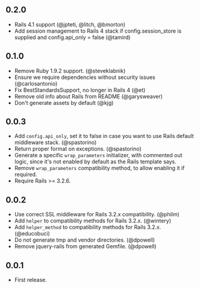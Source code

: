 ## 0.2.0

* Rails 4.1 support (@jpteti, @litch, @bmorton)
* Add session management to Rails 4 stack if config.session\_store is
  supplied and config.api\_only = false (@tamird)

## 0.1.0

* Remove Ruby 1.9.2 support. (@steveklabnik)
* Ensure we require dependencies without security issues (@carlosantonio)
* Fix BestStandardsSupport, no longer in Rails 4 (@et)
* Remove old info about Rails from README (@garysweaver)
* Don't generate assets by default (@kjg)

## 0.0.3

* Add `config.api_only`, set it to false in case you want to use Rails default
  middleware stack. (@spastorino)
* Return proper format on exceptions. (@spastorino)
* Generate a specific `wrap_parameters` initializer, with commented out logic,
  since it's not enabled by default as the Rails template says.
* Remove `wrap_parameters` compatibility method, to allow enabling it if required.
* Require Rails >= 3.2.6.

## 0.0.2

* Use correct SSL middleware for Rails 3.2.x compatibility. (@philm)
* Add `helper` to compatibility methods for Rails 3.2.x. (@wintery)
* Add `helper_method` to compatibility methods for Rails 3.2.x. (@educobuci)
* Do not generate tmp and vendor directories. (@dpowell)
* Remove jquery-rails from generated Gemfile. (@dpowell)

## 0.0.1

* First release.
